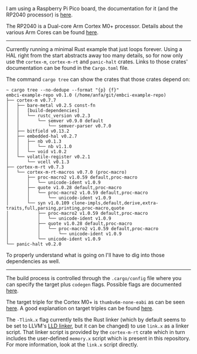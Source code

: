 I am using a Raspberry Pi Pico board, the documentation for it (and the RP2040
processor) is [here](https://www.raspberrypi.com/documentation/microcontrollers/raspberry-pi-pico.html).

The RP2040 is a Dual-core Arm Cortex M0+ processor. Details about the various
Arm Cores can be found [here](https://en.wikipedia.org/wiki/ARM_Cortex-M).

---

Currently running a minimal Rust example that just loops forever. Using a HAL
right from the start abstracts away too many details, so for now only use
the `cortex-m`, `cortex-m-rt` and `panic-halt` crates. Links to those crates'
documentation can be found in the `Cargo.toml` file.

The command `cargo tree` can show the crates that those crates depend on:
```
~ cargo tree --no-dedupe --format "{p} {f}"
embci-example-repo v0.1.0 (/home/anfa/git/embci-example-repo)
├── cortex-m v0.7.7
│   ├── bare-metal v0.2.5 const-fn
│   │   [build-dependencies]
│   │   └── rustc_version v0.2.3
│   │       └── semver v0.9.0 default
│   │           └── semver-parser v0.7.0
│   ├── bitfield v0.13.2
│   ├── embedded-hal v0.2.7
│   │   ├── nb v0.1.3
│   │   │   └── nb v1.1.0
│   │   └── void v1.0.2
│   └── volatile-register v0.2.1
│       └── vcell v0.1.3
├── cortex-m-rt v0.7.3
│   └── cortex-m-rt-macros v0.7.0 (proc-macro)
│       ├── proc-macro2 v1.0.59 default,proc-macro
│       │   └── unicode-ident v1.0.9
│       ├── quote v1.0.28 default,proc-macro
│       │   └── proc-macro2 v1.0.59 default,proc-macro
│       │       └── unicode-ident v1.0.9
│       └── syn v1.0.109 clone-impls,default,derive,extra-traits,full,parsing,printing,proc-macro,quote
│           ├── proc-macro2 v1.0.59 default,proc-macro
│           │   └── unicode-ident v1.0.9
│           ├── quote v1.0.28 default,proc-macro
│           │   └── proc-macro2 v1.0.59 default,proc-macro
│           │       └── unicode-ident v1.0.9
│           └── unicode-ident v1.0.9
└── panic-halt v0.2.0
```

To properly understand what is going on I'll have to dig into those
dependencies as well.

---

The build process is controlled through the `.cargo/config` file where you can
specify the target plus `codegen` flags. Possible flags are documented
[here](https://doc.rust-lang.org/rustc/codegen-options/index.html#link-args).

The target triple for the Cortex M0+ is `thumbv6m-none-eabi` as can be seen
[here](https://doc.rust-lang.org/nightly/rustc/platform-support.html). A good
explanation on target triples can be found [here](https://www.flother.is/til/llvm-target-triple/).

The `-Tlink.x` flag currently tells the Rust linker (which by default seems
to be set to LLVM's [LLD linker](https://lld.llvm.org/), but it can be changed)
to use `link.x` as a linker script. That linker script is provided by the
`cortex-m-rt` crate which in turn includes the user-defined `memory.x` script
which is present in this repository. For more information, look at the `link.x`
script directly.
